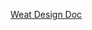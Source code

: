 [Weat Design Doc]([url](https://docs.google.com/document/d/1EbSd5KpjS5LOvhtaq25culYbOGC5ETyBUTi9P501tvc/edit?usp=sharing))

